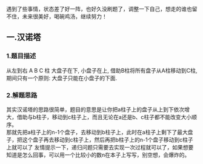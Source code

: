 遇到了些事情，状态差了好一阵，也好久没刷题了，调整一下自己，想走的谁也留不住，未来很美好，喝碗鸡汤，继续努力！
## 一.汉诺塔
### 1.题目描述
从左到右 A B C 柱 大盘子在下, 小盘子在上, 借助B柱将所有盘子从A柱移动到C柱, 期间只有一个原则: 大盘子只能在小盘子的下面.
### 2.解题思路
其实汉诺塔的思路很简单，题目的意思是让你把a柱子上的盘子从上到下依次增大，借助与b柱子，移动到c柱子上，而且无论在a还是b、c柱子都不能改变大小顺序。  
那就先把a柱子上的n-1个盘子，去移动到b柱子上，此时在a柱子上剩下了最大盘子，把这个盘子再去移动到c柱子上，然后再把b柱子上的n-1个盘子移动到c柱子上就可以了
友情提示一下，递归问题只需要去实现一次过程就可以了，如果想要知道是怎么回事，可以用一个比较小的数n在本子上写写，别空想，会爆炸的。
